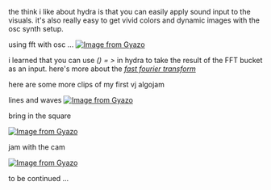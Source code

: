 the think i like about hydra is that you can easily apply sound input to the visuals. it's also really easy to get vivid colors and dynamic images with the osc synth setup.

using fft with osc
...
[![Image from Gyazo](https://i.gyazo.com/efadb5318f7fefdc8b16686e4f47db2f.gif)](https://gyazo.com/efadb5318f7fefdc8b16686e4f47db2f)



i learned that you can use *() = >*  in hydra to take the result of the FFT bucket as an input. here's more about the [*fast fourier transform*](https://www.peteronion.org.uk/FFT/FastFourier.html)

here are some more clips of my first vj algojam


lines and waves
[![Image from Gyazo](https://i.gyazo.com/e1cfeb201119d643f0815baf85d5dccf.gif)](https://gyazo.com/e1cfeb201119d643f0815baf85d5dccf)

bring in the square

[![Image from Gyazo](https://i.gyazo.com/98c1ce5fa0f9b843037f31961e23e39c.gif)](https://gyazo.com/98c1ce5fa0f9b843037f31961e23e39c)


jam with the cam

[![Image from Gyazo](https://i.gyazo.com/bf2527aecfa51dc404528de65f8d23c4.gif)](https://gyazo.com/bf2527aecfa51dc404528de65f8d23c4)


to be continued ...